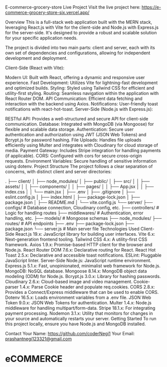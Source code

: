 E-commerce-grocery-store
Live Project
Visit the live project here: https://e-commerce-grocery-store-six.vercel.app/

Overview
This is a full-stack web application built with the MERN stack, leveraging React.js with Vite for the client-side and Node.js with Express.js for the server-side. It's designed to provide a robust and scalable solution for your specific application needs.

The project is divided into two main parts: client and server, each with its own set of dependencies and configurations, allowing for independent development and deployment.



Client-Side (React with Vite):

Modern UI: Built with React, offering a dynamic and responsive user experience.
Fast Development: Utilizes Vite for lightning-fast development and optimized builds.
Styling: Styled using Tailwind CSS for efficient and utility-first styling.
Routing: Seamless navigation within the application with React Router DOM.
API Communication: Efficient data fetching and interaction with the backend using Axios.
Notifications: User-friendly toast notifications with react-hot-toast.
Server-Side (Node.js with Express.js):

RESTful API: Provides a well-structured and secure API for client-side communication.
Database: Integrated with MongoDB (via Mongoose) for flexible and scalable data storage.
Authentication: Secure user authentication and authorization using JWT (JSON Web Tokens) and Bcrypt.js for password hashing.
File Uploads: Handles file uploads efficiently using Multer and integrates with Cloudinary for cloud storage of media.
Payment Gateway: Includes Stripe integration for handling payments (if applicable).
CORS: Configured with cors for secure cross-origin requests.
Environment Variables: Secure handling of sensitive information using dotenv.
Project Structure
The project follows a clear separation of concerns, with distinct client and server directories:

.
├── client/
│   ├── node_modules/
│   ├── public/
│   ├── src/
│   │   ├── assets/
│   │   ├── components/
│   │   ├── pages/
│   │   ├── App.jsx
│   │   ├── index.css
│   │   └── main.jsx
│   ├── .env
│   ├── .gitignore
│   ├── eslint.config.js
│   ├── index.html
│   ├── package-lock.json
│   ├── package.json
│   ├── README.md
│   └── vite.config.js
└── server/
    ├── configs/             # Database connection, Cloudinary config, etc.
    ├── controllers/         # Logic for handling routes
    ├── middlewares/         # Authentication, error handling, etc.
    ├── models/              # Mongoose schemas
    ├── node_modules/
    ├── routes/              # API endpoints
    ├── .env
    ├── package-lock.json
    ├── package.json
    └── server.js            # Main server file
Technologies Used
Client-Side
React.js 19.x: JavaScript library for building user interfaces.
Vite 6.x: Next-generation frontend tooling.
Tailwind CSS 4.x: A utility-first CSS framework.
Axios 1.9.x: Promise-based HTTP client for the browser and Node.js.
React Router DOM 7.6.x: Declarative routing for React.
React Hot Toast 2.5.x: Declarative and accessible toast notifications.
ESLint: Pluggable JavaScript linter.
Server-Side
Node.js: JavaScript runtime environment.
Express.js 5.1.x: Fast, unopinionated, minimalist web framework for Node.js.
MongoDB: NoSQL database.
Mongoose 8.14.x: MongoDB object data modeling (ODM) for Node.js.
Bcrypt.js 3.0.x: Library for hashing passwords.
Cloudinary 2.6.x: Cloud-based image and video management.
Cookie-parser 1.4.x: Parse Cookie header and populate req.cookies.
CORS 2.8.x: Provides a Connect/Express middleware that can be used to enable CORS.
Dotenv 16.5.x: Loads environment variables from a .env file.
JSON Web Token 9.0.x: JSON Web Tokens for authentication.
Multer 1.4.x: Node.js middleware for handling multipart/form-data.
Stripe 18.1.x: For integrating payment processing.
Nodemon 3.1.x: Utility that monitors for changes in your source and automatically restarts your server.
Getting Started
To run this project locally, ensure you have Node.js and MongoDB installed.





Contact
Your Name: https://github.com/coderNegi1
Your Email: prashantnegi123321@gmail.com
# eCOMMERCE
